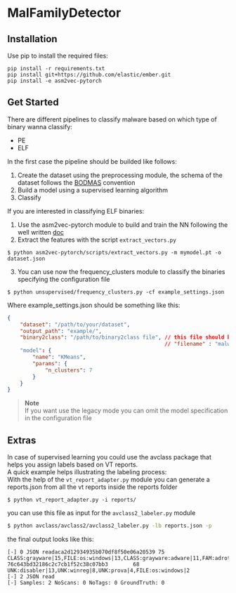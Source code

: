 # MalFamilyDetector

## Installation
Use pip to install the required files:
```
pip install -r requirements.txt
pip install git+https://github.com/elastic/ember.git
pip install -e asm2vec-pytorch
```

## Get Started
There are different pipelines to classify malware based on which type of binary wanna classify:
- PE
- ELF

In the first case the pipeline should be builded like follows:
1. Create the dataset using the preprocessing module, the schema of the dataset follows the [BODMAS](https://github.com/whyisyoung/BODMAS) convention
2. Build a model using a supervised learning algorithm
3. Classify 

If you are interested in classifying ELF binaries:
1. Use the asm2vec-pytorch module to build and train the NN following the well written [doc](https://github.com/CaptWake/Tesi-2021-2022/blob/main/asm2vec-pytorch/README.md)
2. Extract the features with the script `extract_vectors.py` 
```
$ python asm2vec-pytorch/scripts/extract_vectors.py -m mymodel.pt -o dataset.json 
```
3. You can use now the frequency_clusters module to classify the binaries specifying the configuration file
```
$ python unsupervised/frequency_clusters.py -cf example_settings.json
```
Where example_settings.json should be something like this:
```json
{
    "dataset": "/path/to/your/dataset",
    "output_path": "example/",
    "binary2class": "/path/to/binary2class file", // this file should be a json file containing association of the form 
                                                  // "filename" : "malwareclass"
    "model": {
        "name": "KMeans",
        "params": {
            "n_clusters": 7
        }
    }
}
```
> **Note**  
> If you want use the legacy mode you can omit the model specification in the configuration file 
## Extras
In case of supervised learning you could use the avclass package that helps you assign labels based on VT reports.  
A quick example helps illustrating the labeling process:  
With the help of the `vt_report_adapter.py` module you can generate a reports.json from all the vt reports inside the reports folder
```
$ python vt_report_adapter.py -i reports/
```
you can use this file as input for the `avclass2_labeler.py` module
```sh
$ python avclass/avclass2/avclass2_labeler.py -lb reports.json -p
```
the final output looks like this:
```
[-] 0 JSON readaca2d12934935b070df8f50e06a20539 75      CLASS:grayware|15,FILE:os:windows|13,CLASS:grayware:adware|11,FAM:adrotator|8
76c643bd32186c2c7cb1f52c38c07bb3        68      UNK:disabler|13,UNK:winreg|8,UNK:prova|4,FILE:os:windows|2
[-] 2 JSON read
[-] Samples: 2 NoScans: 0 NoTags: 0 GroundTruth: 0
```
